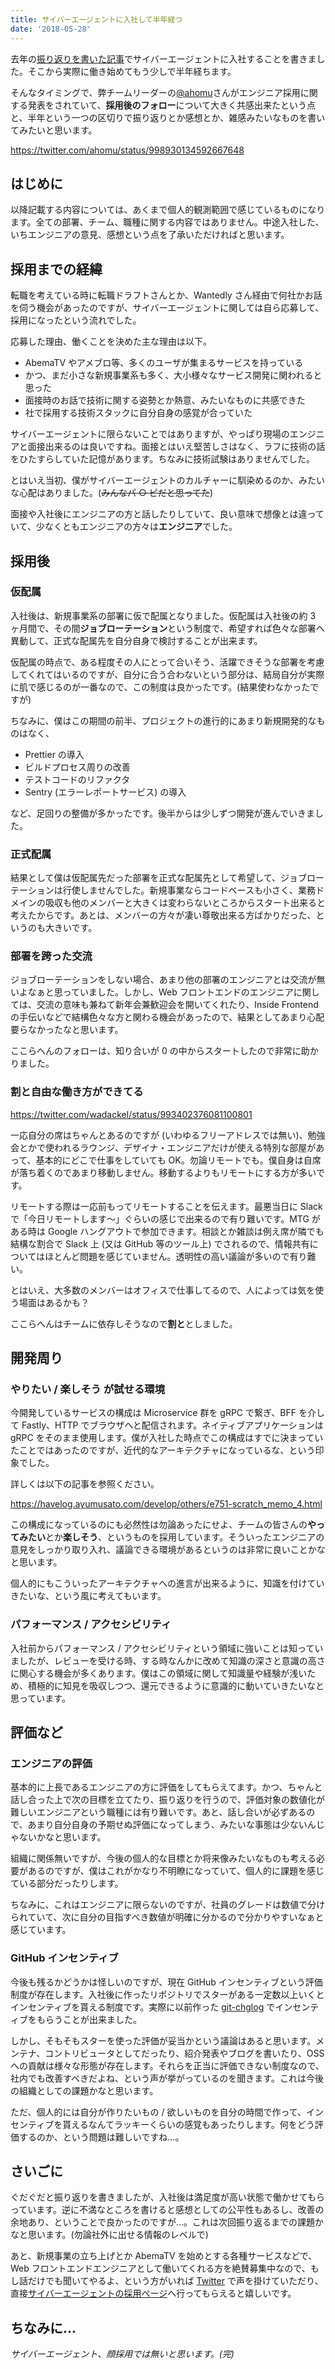 ```yaml
---
title: サイバーエージェントに入社して半年経つ
date: '2018-05-28'
---
```


去年の[振り返りを書いた記事](https://blog.wadackel.me/2017/ref/)でサイバーエージェントに入社することを書きました。そこから実際に働き始めてもう少しで半年経ちます。

そんなタイミングで、弊チームリーダーの[@ahomu](https://twitter.com/ahomu)さんがエンジニア採用に関する発表をされていて、**採用後のフォロー**について大きく共感出来たという点と、半年という一つの区切りで振り返りとか感想とか、雑感みたいなものを書いてみたいと思います。

https://twitter.com/ahomu/status/998930134592667648

## はじめに

以降記載する内容については、あくまで個人的観測範囲で感じているものになります。全ての部署、チーム、職種に関する内容ではありません。中途入社した、いちエンジニアの意見、感想という点を了承いただければと思います。

## 採用までの経緯

転職を考えている時に転職ドラフトさんとか、Wantedly さん経由で何社かお話を伺う機会があったのですが、サイバーエージェントに関しては自ら応募して、採用になったという流れでした。

応募した理由、働くことを決めた主な理由は以下。

- AbemaTV やアメブロ等、多くのユーザが集まるサービスを持っている
- かつ、まだ小さな新規事業系も多く、大小様々なサービス開発に関われると思った
- 面接時のお話で技術に関する姿勢とか熱意、みたいなものに共感できた
- 社で採用する技術スタックに自分自身の感覚が合っていた

サイバーエージェントに限らないことではありますが、やっぱり現場のエンジニアと面接出来るのは良いですね。面接とはいえ堅苦しさはなく、ラフに技術の話をひたすらしていた記憶があります。ちなみに技術試験はありませんでした。

とはいえ当初、僕がサイバーエージェントのカルチャーに馴染めるのか、みたいな心配はありました。(~~みんなパ ○ ピだと思ってた~~)

面接や入社後にエンジニアの方と話したりしていて、良い意味で想像とは違っていて、少なくともエンジニアの方々は**エンジニア**でした。

## 採用後

### 仮配属

入社後は、新規事業系の部署に仮で配属となりました。仮配属は入社後の約 3 ヶ月間で、その間**ジョブローテーション**という制度で、希望すれば色々な部署へ異動して、正式な配属先を自分自身で検討することが出来ます。

仮配属の時点で、ある程度その人にとって合いそう、活躍できそうな部署を考慮してくれてはいるのですが、自分に合う合わないという部分は、結局自分が実際に肌で感じるのが一番なので、この制度は良かったです。(結果使わなかったですが)

ちなみに、僕はこの期間の前半、プロジェクトの進行的にあまり新規開発的なものはなく、

- Prettier の導入
- ビルドプロセス周りの改善
- テストコードのリファクタ
- Sentry (エラーレポートサービス) の導入

など、足回りの整備が多かったです。後半からは少しずつ開発が進んでいきました。

### 正式配属

結果として僕は仮配属先だった部署を正式な配属先として希望して、ジョブローテーションは行使しませんでした。新規事業ならコードベースも小さく、業務ドメインの吸収も他のメンバーと大きくは変わらないところからスタート出来ると考えたからです。あとは、メンバーの方々が凄い尊敬出来る方ばかりだった、というのも大きいです。

### 部署を跨った交流

ジョブローテーションをしない場合、あまり他の部署のエンジニアとは交流が無いよなぁと思っていました。しかし、Web フロントエンドのエンジニアに関しては、交流の意味も兼ねて新年会兼歓迎会を開いてくれたり、Inside Frontend の手伝いなどで結構色々な方と関わる機会があったので、結果としてあまり心配要らなかったなと思います。

ここらへんのフォローは、知り合いが 0 の中からスタートしたので非常に助かりました。

### 割と自由な働き方ができてる

https://twitter.com/wadackel/status/993402376081100801

一応自分の席はちゃんとあるのですが (いわゆるフリーアドレスでは無い)、勉強会とかで使われるラウンジ、デザイナ・エンジニアだけが使える特別な部屋があって、基本的にどこで仕事をしていても OK。勿論リモートでも。僕自身は自席が落ち着くのであまり移動しません。移動するよりもリモートにする方が多いです。

リモートする際は一応前もってリモートすることを伝えます。最悪当日に Slack で「今日リモートします〜」ぐらいの感じで出来るので有り難いです。MTG がある時は Google ハングアウトで参加できます。相談とか雑談は例え席が隣でも結構な割合で Slack 上 (又は GitHub 等のツール上) でされるので、情報共有についてはほとんど問題を感じていません。透明性の高い議論が多いので有り難い。

とはいえ、大多数のメンバーはオフィスで仕事してるので、人によっては気を使う場面はあるかも？

ここらへんはチームに依存しそうなので**割と**としました。

## 開発周り

### やりたい / 楽しそう が試せる環境

今開発しているサービスの構成は Microservice 群を gRPC で繋ぎ、BFF を介して Fastly、HTTP でブラウザへと配信されます。ネイティブアプリケーションは gRPC をそのまま使用します。僕が入社した時点でこの構成はすでに決まっていたことではあったのですが、近代的なアーキテクチャになっているな、という印象でした。

詳しくは以下の記事を参照ください。

https://havelog.ayumusato.com/develop/others/e751-scratch_memo_4.html

この構成になっているのにも必然性は勿論あったにせよ、チームの皆さんの**やってみたい**とか**楽しそう**、というものを採用しています。そういったエンジニアの意見をしっかり取り入れ、議論できる環境があるというのは非常に良いことかなと思います。

個人的にもこういったアーキテクチャへの進言が出来るように、知識を付けていきたいな、という風に考えてもいます。

### パフォーマンス / アクセシビリティ

入社前からパフォーマンス / アクセシビリティという領域に強いことは知っていましたが、レビューを受ける時、する時なんかに改めて知識の深さと意識の高さに関心する機会が多くあります。僕はこの領域に関して知識量や経験が浅いため、積極的に知見を吸収しつつ、還元できるように意識的に動いていきたいなと思っています。

## 評価など

### エンジニアの評価

基本的に上長であるエンジニアの方に評価をしてもらえてます。かつ、ちゃんと話し合った上で次の目標を立てたり、振り返りを行うので、評価対象の数値化が難しいエンジニアという職種には有り難いです。あと、話し合いが必ずあるので、あまり自分自身の予期せぬ評価になってしまう、みたいな事態は少ないんじゃないかなと思います。

組織に関係無いですが、今後の個人的な目標とか将来像みたいなものも考える必要があるのですが、僕はこれがかなり不明瞭になっていて、個人的に課題を感じている部分だったりします。

ちなみに、これはエンジニアに限らないのですが、社員のグレードは数値で分けられていて、次に自分の目指すべき数値が明確に分かるので分かりやすいなぁと感じています。

### GitHub インセンティブ

今後も残るかどうかは怪しいのですが、現在 GitHub インセンティブという評価制度が存在します。入社後に作ったリポジトリでスターがある一定数以上いくとインセンティブを貰える制度です。実際に以前作った [git-chglog](https://github.com/git-chglog/git-chglog) でインセンティブをもらうことが出来ました。

しかし、そもそもスターを使った評価が妥当かという議論はあると思います。メンテナ、コントリビュータとしてだったり、紹介発表やブログを書いたり、OSS への貢献は様々な形態が存在します。それらを正当に評価できない制度なので、社内でも改善すべきだよね、という声が挙がっているのを聞きます。これは今後の組織としての課題かなと思います。

ただ、個人的には自分が作りたいもの / 欲しいものを自分の時間で作って、インセンティブを貰えるなんてラッキーくらいの感覚もあったりします。何をどう評価するのか、という問題は難しいですね...。

## さいごに

ぐだぐだと振り返りを書きましたが、入社後は満足度が高い状態で働かせてもらっています。逆に不満なところを書けると感想としての公平性もあるし、改善の余地あり、ということで良かったのですが...。これは次回振り返るまでの課題かなと思います。(勿論社外に出せる情報のレベルで)

あと、新規事業の立ち上げとか AbemaTV を始めとする各種サービスなどで、Web フロントエンドエンジニアとして働いてくれる方を絶賛募集中なので、もし話だけでも聞いてやるよ、という方がいれば [Twitter](https://twitter.com/wadackel) で声を掛けていただり、直接[サイバーエージェントの採用ページ](https://www.cyberagent.co.jp/careers/)へ行ってもらえると嬉しいです。

## ちなみに...

_サイバーエージェント、顔採用では無いと思います。(完)_
